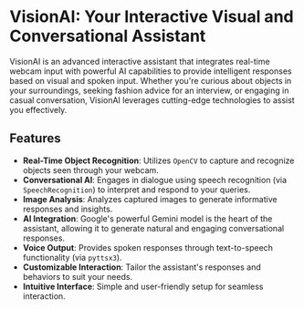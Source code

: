 # VisionAI: Your Interactive Visual and Conversational Assistant

VisionAI is an advanced interactive assistant that integrates real-time webcam input with powerful AI capabilities to provide intelligent responses based on visual and spoken input. 
Whether you're curious about objects in your surroundings, seeking fashion advice for an interview, or engaging in casual conversation, VisionAI leverages cutting-edge technologies to assist you effectively.

## Features

- **Real-Time Object Recognition**: Utilizes `OpenCV` to capture and recognize objects seen through your webcam.
- **Conversational AI**: Engages in dialogue using speech recognition (via `SpeechRecognition`) to interpret and respond to your queries.
- **Image Analysis**: Analyzes captured images to generate informative responses and insights.
- **AI Integration**: Google's powerful Gemini model is the heart of the assistant, allowing it to generate natural and engaging conversational responses.
- **Voice Output**: Provides spoken responses through text-to-speech functionality (via `pyttsx3`).
- **Customizable Interaction**: Tailor the assistant's responses and behaviors to suit your needs.
- **Intuitive Interface**: Simple and user-friendly setup for seamless interaction.
